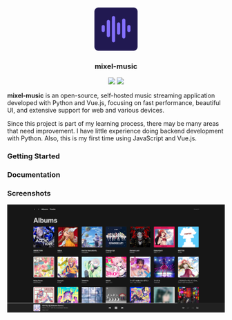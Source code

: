 <br>
<div align="center">
  <img src=".github/mixel-music.png" width="100" height="100">
  <h3 align="center">mixel-music</h3>

  <img src="https://img.shields.io/badge/Python | 3.10+-3776AB?style=flat-square&logo=python&logoColor=white"> <img src="https://img.shields.io/github/license/bunubbv/seoneuls?style=flat-square">
</div>

**mixel-music** is an open-source, self-hosted music streaming application developed with Python and Vue.js, focusing on fast performance, beautiful UI, and extensive support for web and various devices.

Since this project is part of my learning process, there may be many areas that need improvement. I have little experience doing backend development with Python. Also, this is my first time using JavaScript and Vue.js.

### Getting Started

### Documentation

### Screenshots
<img src=".github/albums.png" width=900>
